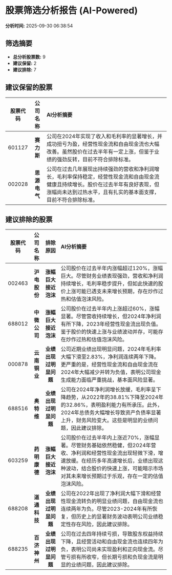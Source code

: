 # 股票筛选分析报告 (AI-Powered)

**分析时间:** 2025-09-30 06:38:54

## 筛选摘要

- **总分析股票数:** 9
- **建议保留:** 2
- **建议排除:** 7

## 建议保留的股票

| 股票代码 | 公司名称 | AI分析摘要 |
|:---:|:---:|:---|
| 601127 | **赛力斯** | 公司在2024年实现了收入和毛利率的显著增长，并成功扭亏为盈，经营性现金流和自由现金流也大幅改善。虽然股价在过去半年有一定上涨，但鉴于业绩的强劲反转，目前不符合排除标准。 |
| 002028 | **思源电气** | 公司在过去几年展现出持续强劲的营收和净利润增长，毛利率保持稳定，经营性现金流和自由现金流健康且持续增长。股价在过去半年有良好表现，但涨幅尚未达到过热水平，且有扎实的基本面支撑，目前不符合排除标准。 |

## 建议排除的股票

| 股票代码 | 公司名称 | 排除原因 | AI分析摘要 |
|:---:|:---:|:---:|:---|
| 002463 | **沪电股份** | **涨幅巨大接近泡沫** | 公司股价在过去半年内涨幅超过120%，涨幅巨大。尽管财务业绩表现强劲，营收和净利润持续增长，毛利率稳步提升，但如此快速的股价上涨可能已透支未来增长预期，存在炒作过热和估值泡沫风险。 |
| 688012 | **中微公司** | **涨幅巨大接近泡沫** | 公司股价在过去半年内上涨超过60%，涨幅显著。尽管营收持续增长，但2024年净利润有所下降，2023年经营性现金流出现负值。鉴于股价的快速上涨与业绩波动并存，可能存在炒作过热和估值泡沫风险。 |
| 000878 | **云南铜业** | **业绩出现过明显问题** | 公司近期业绩出现明显问题，2024年毛利率大幅下滑至2.83%，净利润连续两年下降。更严重的是，经营性现金流和自由现金流在2024年大幅减少并转为负值，表明公司现金生成能力面临严重挑战，基本面风险显著。 |
| 688516 | **奥特维** | **业绩出现过明显问题** | 公司在2024年净利润增长放缓，毛利率呈下降趋势，从2022年的38.81%下降至2024年的32.86%，表明盈利能力有所承压。此外，2024年总债务大幅增长导致资产负债率显著上升，财务风险变大。这些是明显的业绩问题，因此建议排除。 |
| 603259 | **药明康德** | **涨幅巨大接近泡沫** | 公司股价在过去半年内上涨近70%，涨幅显著。尽管财务基础依然稳健，但2024年营收、净利润和经营性现金流出现轻微下滑，增速放缓。在经历多年高速增长后，业绩出现这种波动，结合股价的快速上涨，可能暗示市场对其未来增长预期过于乐观，存在一定的估值泡沫风险。 |
| 688208 | **道通科技** | **业绩出现过明显问题** | 公司在2022年出现了净利润大幅下滑和经营性现金流转负的明显业绩问题，自由现金流也连续两年为负。尽管2023-2024年有所恢复，但历史上的显著财务波动表明公司业绩稳定性存在风险，因此建议排除。 |
| 688235 | **百济神州** | **业绩出现过明显问题** | 公司在过去四年持续亏损，导致股东权益持续下降，且经营活动和自由现金流也连续四年为负，表明公司尚未实现盈利和正向现金流。尽管亏损有所收窄，但长期亏损和负现金流是明显的业绩问题，因此建议排除。 |
